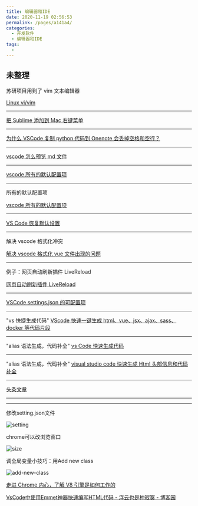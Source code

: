 ```yaml
---
title: 编辑器和IDE
date: 2020-11-19 02:56:53
permalink: /pages/a141a4/
categories:
  - 开发软件
  - 编辑器和IDE
tags:
  -
---
```


## 未整理

苏研项目用到了 vim 文本编辑器

[Linux vi/vim](https://www.runoob.com/linux/linux-vim.html)

---

[把 Sublime 添加到 Mac 右键菜单](https://cloud.tencent.com/developer/article/1329530)

---

[为什么 VSCode 复制 python 代码到 Onenote 会丢掉空格和空行？](https://www.zhihu.com/question/59656822)

---

[vscode 怎么预览 md 文件](http://www.imooc.com/wenda/detail/501362)

---

[vscode 所有的默认配置项](https://blog.csdn.net/Gabriel_wei/article/details/90440542)

---

所有的默认配置项

[vscode 所有的默认配置项](https://blog.csdn.net/Gabriel_wei/article/details/90440542)

---

[VS Code 恢复默认设置](https://blog.csdn.net/lidysun/article/details/85242748)

---

解决 vscode 格式化冲突

[解决 vscode 格式化 vue 文件出现的问题](https://www.cnblogs.com/weiqinl/p/8871826.html)

---

例子：网页自动刷新插件 LiveReload

[网页自动刷新插件 LiveReload](https://blog.csdn.net/whoami021/article/details/19903769)

---

[VSCode settings.json 的可配置项](https://www.jianshu.com/p/94a53a363b64)

---

"vs 快捷生成代码"
[VScode 快速一键生成 html、vue、jsx、ajax、sass、docker 等代码片段](https://segmentfault.com/a/1190000012655646)

---

"alias 语法生成，代码补全"
[vs Code 快速生成代码](https://segmentfault.com/a/1190000018615760?utm_source=tag-newest)

---

"alias 语法生成，代码补全"
[visual studio code 快速生成 Html 头部信息和代码补全](https://blog.csdn.net/qq_39924781/article/details/80059087)

---

[头条文章](https://card.weibo.com/article/m/show/id/2309404481245269590198?_wb_client_=1)

---

---





修改setting.json文件

![setting](/Users/liyang/项目/011-我的博文/image-store/blog/software/editor/setting.png)



chrome可以改浏览窗口

![size](/Users/liyang/项目/011-我的博文/image-store/blog/software/editor/size.png)





调全局变量小技巧：用Add new class

![add-new-class](/Users/liyang/项目/011-我的博文/image-store/blog/software/editor/add-new-class.png)



 [走进 Chrome 内心，了解 V8 引擎是如何工作的](https://mp.weixin.qq.com/s/33pGm2qipnIyZ2V35AN8Ag) 





 [VsCode中使用Emmet神器快速编写HTML代码 - 浮云也是种寂寞 - 博客园](https://www.cnblogs.com/summit7ca/p/6944215.html) 

